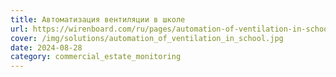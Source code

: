 ```yaml
---
title: Автоматизация вентиляции в школе
url: https://wirenboard.com/ru/pages/automation-of-ventilation-in-school/
cover: /img/solutions/automation_of_ventilation_in_school.jpg
date: 2024-08-28
category: commercial_estate_monitoring
---
```


